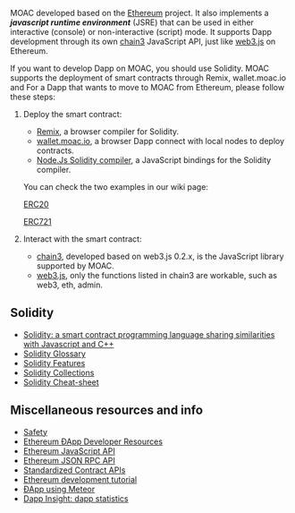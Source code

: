 MOAC developed based on the [Ethereum](https://github.com/ethereum/go-ethereum) project. It also implements a ***javascript runtime environment*** (JSRE) that can be used in either interactive (console) or non-interactive (script) mode. It supports Dapp development through its own [chain3]() JavaScript API, just like [web3.js](https://github.com/ethereum/web3.js) on Ethereum. 

If you want to develop Dapp on MOAC, you should use Solidity. MOAC supports the deployment of smart contracts through Remix, wallet.moac.io and 
For a Dapp that wants to move to MOAC from Ethereum, please follow these steps:

1. Deploy the smart contract: 
	
	- [Remix](https://remix.ethereum.org/), a browser compiler for Solidity.
	- [wallet.moac.io](http://wallet.moac.io/), a browser Dapp connect with local nodes to deploy contracts.
	- [Node.Js Solidity compiler](https://www.npmjs.com/package/solc), a JavaScript bindings for the Solidity compiler. 
	
	You can check the two examples in our wiki page:
	
	[ERC20](https://github.com/MOACChain/moac-core/wiki/ERC20)
	
	[ERC721](https://github.com/MOACChain/moac-core/wiki/ERC721)
	
	
2. Interact with the smart contract: 
	
	- [chain3](https://github.com/MOACChain/chain3), developed based on web3.js 0.2.x, is the JavaScript library supported by MOAC.
	- [web3.js](https://github.com/ethereum/web3.js), only the functions listed in chain3 are workable, such as web3, eth, admin.

## Solidity
- [Solidity: a smart contract programming language sharing similarities with Javascript and C++](https://solidity.readthedocs.org/en/latest/)
- [Solidity Glossary](https://github.com/ethereum/wiki/wiki/Solidity-Glossary)
- [Solidity Features](https://github.com/ethereum/wiki/wiki/Solidity-Features)
- [Solidity Collections](https://github.com/ethereum/wiki/wiki/Solidity-Collections)
- [Solidity Cheat-sheet](https://github.com/manojpramesh/solidity-cheatsheet)


## Miscellaneous resources and info
- [Safety](https://github.com/ethereum/wiki/wiki/Safety)
- [Ethereum ÐApp Developer Resources](https://github.com/ethereum/wiki/wiki/Dapp-Developer-Resources)
- [Ethereum JavaScript API](https://github.com/ethereum/wiki/wiki/JavaScript-API)
- [Ethereum JSON RPC API](https://github.com/ethereum/wiki/wiki/JSON-RPC)
- [Standardized Contract APIs](https://github.com/ethereum/wiki/wiki/Standardized_Contract_APIs)
- [Ethereum development tutorial](https://github.com/ethereum/wiki/wiki/Ethereum-Development-Tutorial)
- [ÐApp using Meteor](https://github.com/ethereum/wiki/wiki/Dapp-using-Meteor)
- [Dapp Insight: dapp statistics](https://dappinsight.com)



